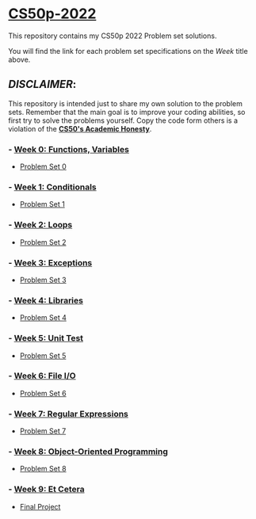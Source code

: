 # [CS50p-2022](https://cs50.harvard.edu/python/2022/)
This repository contains my CS50p 2022 Problem set solutions.

You will find the link for each problem set specifications on the _Week_ title above.

## _DISCLAIMER_:

This repository is intended just to share my own solution to the problem sets. Remember that the main goal is to improve your coding abilities, so first try to solve the problems yourself. Copy the code form others is a violation of the [__CS50's Academic Honesty__](https://cs50.harvard.edu/python/2022/honesty/).

### - [Week 0: Functions, Variables](https://cs50.harvard.edu/python/2022/weeks/0/)
* [Problem Set 0](/pset0)

### - [Week 1: Conditionals](https://cs50.harvard.edu/python/2022/weeks/1/)
* [Problem Set 1](/pset1)

### - [Week 2: Loops](https://cs50.harvard.edu/python/2022/weeks/2/)
* [Problem Set 2](/pset2)

### - [Week 3: Exceptions](https://cs50.harvard.edu/python/2022/weeks/3/)
* [Problem Set 3](/pset3)

### - [Week 4: Libraries](https://cs50.harvard.edu/python/2022/weeks/4/)
* [Problem Set 4](/pset4)

### - [Week 5: Unit Test](https://cs50.harvard.edu/python/2022/weeks/5/)
* [Problem Set 5](/pset5)

### - [Week 6: File I/O](https://cs50.harvard.edu/python/2022/weeks/6/)
* [Problem Set 6](/pset6)

### - [Week 7: Regular Expressions](https://cs50.harvard.edu/python/2022/weeks/7/)
* [Problem Set 7](/pset7)

### - [Week 8: Object-Oriented Programming](https://cs50.harvard.edu/python/2022/weeks/8/)
* [Problem Set 8](/pset8)

### - [Week 9: Et Cetera](https://cs50.harvard.edu/python/2022/weeks/9/)
* [Final Project](/project)

